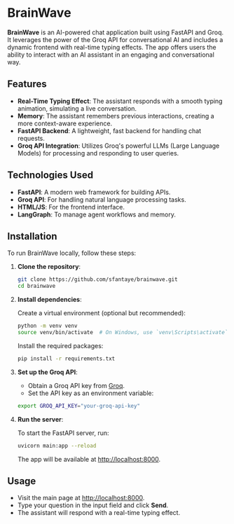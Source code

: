 # BrainWave

**BrainWave** is an AI-powered chat application built using FastAPI and Groq. It leverages the power of the Groq API for conversational AI and includes a dynamic frontend with real-time typing effects. The app offers users the ability to interact with an AI assistant in an engaging and conversational way.

## Features
- **Real-Time Typing Effect**: The assistant responds with a smooth typing animation, simulating a live conversation.
- **Memory**: The assistant remembers previous interactions, creating a more context-aware experience.
- **FastAPI Backend**: A lightweight, fast backend for handling chat requests.
- **Groq API Integration**: Utilizes Groq's powerful LLMs (Large Language Models) for processing and responding to user queries.

## Technologies Used
- **FastAPI**: A modern web framework for building APIs.
- **Groq API**: For handling natural language processing tasks.
- **HTML/JS**: For the frontend interface.
- **LangGraph**: To manage agent workflows and memory.

## Installation

To run BrainWave locally, follow these steps:

1. **Clone the repository**:

    ```bash
    git clone https://github.com/sfantaye/brainwave.git
    cd brainwave
    ```

2. **Install dependencies**:

    Create a virtual environment (optional but recommended):
    
    ```bash
    python -m venv venv
    source venv/bin/activate  # On Windows, use `venv\Scripts\activate`
    ```

    Install the required packages:
    
    ```bash
    pip install -r requirements.txt
    ```

3. **Set up the Groq API**:

    - Obtain a Groq API key from [Groq](https://groq.ai).
    - Set the API key as an environment variable:
    
    ```bash
    export GROQ_API_KEY="your-groq-api-key"
    ```

4. **Run the server**:

    To start the FastAPI server, run:

    ```bash
    uvicorn main:app --reload
    ```

    The app will be available at [http://localhost:8000](http://localhost:8000).

## Usage

- Visit the main page at [http://localhost:8000](http://localhost:8000).
- Type your question in the input field and click **Send**.
- The assistant will respond with a real-time typing effect.


